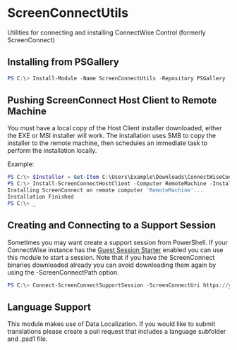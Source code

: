 # ScreenConnectUtils
Utilities for connecting and installing ConnectWise Control (formerly ScreenConnect)

## Installing from PSGallery

```PowerShell
PS C:\> Install-Module -Name ScreenConnectUtils -Repository PSGallery
```

## Pushing ScreenConnect Host Client to Remote Machine

You must have a local copy of the Host Client installer downloaded, either the EXE or MSI installer will work. The installation uses SMB to copy the installer to the remote machine, then schedules an immediate task to perform the installation locally.

Example:

```PowerShell
PS C:\> $Installer = Get-Item C:\Users\Example\Downloads\ConnectWiseControl.ClientSetup.exe
PS C:\> Install-ScreenConnectHostClient -Computer RemoteMachine -Installer $Installer -Credential (Get-Credential RemoteMachine\Administrator)
Installing ScreenConnect on remote computer 'RemoteMachine'...
Installation Finished
PS C:\> _
```

## Creating and Connecting to a Support Session

Sometimes you may want create a support session from PowerShell. If your ConnectWise instance has the [Guest Session Starter](https://docs.connectwise.com/ConnectWise_Control_Documentation/Supported_extensions/Productivity/Guest_Session_Starter) enabled you can use this module to start a session. Note that if you have the ScreenConnect binaries downloaded already you can avoid downloading them again by using the -ScreenConnectPath option.

```PowerShell
PS C:\> Connect-ScreenConnectSupportSession -ScreenConnectUri https://yourhost.screenconnect.com/ -SessionName 'Test Session'
```

## Language Support

This module makes use of Data Localization. If you would like to submit translations please create a pull request that includes a language subfolder and .psd1 file.

